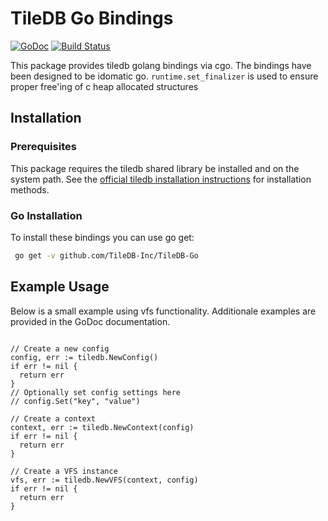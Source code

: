 # TileDB Go Bindings

[![GoDoc](https://godoc.org/github.com/TileDB-Inc/TileDB-Go?status.svg)](http://godoc.org/github.com/TileDB-Inc/TileDB-Go)
[![Build Status](https://travis-ci.org/TileDB-Inc/TileDB-Go.svg?branch=master)](https://travis-ci.org/TileDB-Inc/TileDB-Go)

This package provides tiledb golang bindings via cgo. The bindings have been
designed to be idomatic go. `runtime.set_finalizer` is used to ensure proper
free'ing of c heap allocated structures

## Installation

### Prerequisites
This package requires the tiledb shared library be installed and on the system path. See the
[official tiledb installation instructions](https://docs.tiledb.io/en/stable/installation.html)
for installation methods.

### Go Installation

To install these bindings you can use go get:

```bash
 go get -v github.com/TileDB-Inc/TileDB-Go
```

## Example Usage

Below is a small example using vfs functionality. Additionale examples are
provided in the GoDoc documentation.

```golang

// Create a new config
config, err := tiledb.NewConfig()
if err != nil {
  return err
}
// Optionally set config settings here
// config.Set("key", "value")

// Create a context
context, err := tiledb.NewContext(config)
if err != nil {
  return err
}

// Create a VFS instance
vfs, err := tiledb.NewVFS(context, config)
if err != nil {
  return err
}
```
